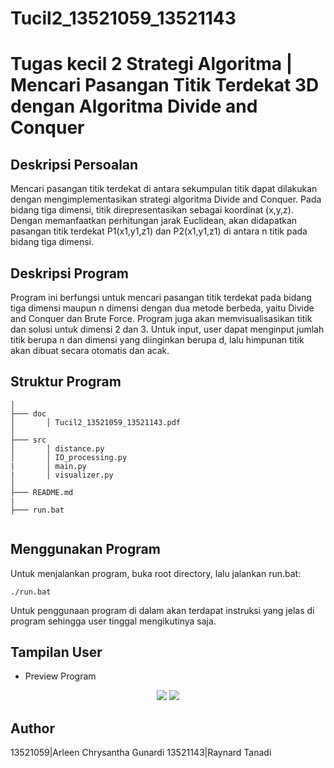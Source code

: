# Tucil2_13521059_13521143

# Tugas kecil 2 Strategi Algoritma | Mencari Pasangan Titik Terdekat 3D dengan Algoritma Divide and Conquer

## Deskripsi Persoalan

Mencari pasangan titik terdekat di antara sekumpulan titik dapat dilakukan dengan mengimplementasikan strategi algoritma Divide and Conquer. Pada bidang tiga dimensi, titik direpresentasikan sebagai koordinat (x,y,z). Dengan memanfaatkan perhitungan jarak Euclidean, akan didapatkan pasangan titik terdekat P1(x1,y1,z1) dan P2(x1,y1,z1) di antara n titik pada bidang tiga dimensi.


## Deskripsi Program

Program ini berfungsi untuk mencari pasangan titik terdekat pada bidang tiga dimensi maupun n dimensi dengan dua metode berbeda, yaitu Divide and Conquer  dan Brute Force. Program juga akan memvisualisasikan titik dan solusi untuk dimensi 2 dan 3. Untuk input, user dapat menginput jumlah titik berupa n dan dimensi yang diinginkan berupa d, lalu himpunan titik akan dibuat secara otomatis dan acak.


## Struktur Program

```
│
├─── doc
│       │ Tucil2_13521059_13521143.pdf
│
├─── src
│       │ distance.py
│       │ IO_processing.py
|       │ main.py
|       │ visualizer.py
│
├─── README.md
|   
├─── run.bat
                                        
```


## Menggunakan Program

Untuk menjalankan program, buka root directory, lalu jalankan run.bat:
```
./run.bat
```

Untuk penggunaan program di dalam akan terdapat instruksi yang jelas di program sehingga user tinggal mengikutinya saja.


## Tampilan User

- Preview Program
<p align = "center">
    <img src="https://i.postimg.cc/ZBYH9kyh/foto1.jpg">
    <img src= "https://i.postimg.cc/bG9LNYrT/foto2.png">
</p>


## Author

13521059|Arleen Chrysantha Gunardi
13521143|Raynard Tanadi